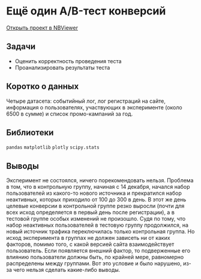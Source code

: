 # Ещё один A/B-тест конверсий
[Открыть проект в NBViewer](https://nbviewer.jupyter.org/github/Artemii-Kravtsov/thousands-of-hours/blob/master/14.%20%D0%95%D1%89%D1%91%20%D0%BE%D0%B4%D0%B8%D0%BD%20AB%20%D1%82%D0%B5%D1%81%D1%82%20%D0%BA%D0%BE%D0%BD%D0%B2%D0%B5%D1%80%D1%81%D0%B8%D0%B9/14_yet_another_ab_test_for_conversions.ipynb)
<br>

## Задачи 
- Оценить корректность проведения теста
- Проанализировать результаты теста


## Коротко о данных 
Четыре датасета: событийный лог, лог регистраций на сайте, информация о пользователях, участвующих в эксперименте (около 6500 в сумме) и список промо-кампаний за год. 


## Библиотеки 
`pandas` `matplotlib` `plotly` `scipy.stats`


## Выводы
Эксперимент не состоялся, ничего порекомендовать нельзя. Проблема в том, что в контрольную группу, начиная с 14 декабря, начался набор пользователей из какого-то нового источника и прекратился набор неактивных, которых приходило от 100 до 300 в день. В этот же день целевые конверсии в контрольной группе резко выросли (почти для всех исход определяется в первый день после регистрации), а в тестовой группе особых изменений не произошло. Судя по тому, что набор неактивных пользователей в тестовую группу продолжился, на новый источник трафика переключилась только контрольная группа. Но исход эксперимента в группах не должен зависеть ни от каких факторов, помимо того, с какой версией сайта взаимодействует пользователь. Если появляется внешний фактор, то подверженные его влиянию пользователи должны быть, по крайней мере, равномерно распределены между группами. Вот это условие и было нарушено, из-за чего нельзя сделать какие-либо выводы.